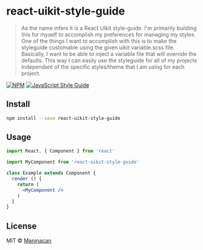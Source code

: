 # react-uikit-style-guide

> As the name infers it is a React UIkit style-guide.  I&#x27;m primarily building this for myself to accomplish my preferences for managing my styles.  One of the things I want to accomplish with this is to make the styleguide customable using the given uikit variable.scss file.  Basically, I want to be able to inject a variable file that will override the defaults.  This way I can easily use the styleguide for all of my projects independant of the specific styles/theme that I am using for each project.

[![NPM](https://img.shields.io/npm/v/react-uikit-style-guide.svg)](https://www.npmjs.com/package/react-uikit-style-guide) [![JavaScript Style Guide](https://img.shields.io/badge/code_style-standard-brightgreen.svg)](https://standardjs.com)

## Install

```bash
npm install --save react-uikit-style-guide
```

## Usage

```jsx
import React, { Component } from 'react'

import MyComponent from 'react-uikit-style-guide'

class Example extends Component {
  render () {
    return (
      <MyComponent />
    )
  }
}
```

## License

MIT © [Maninacan](https://github.com/Maninacan)
